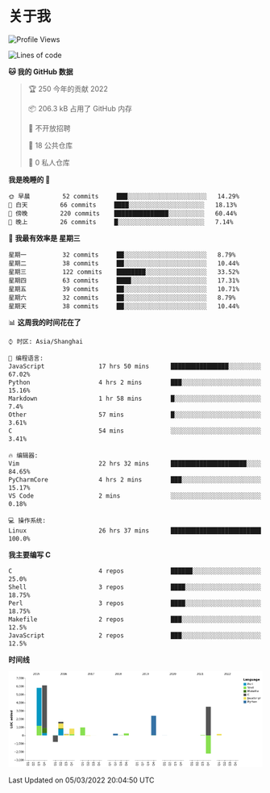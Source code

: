 # 关于我

<!--START_SECTION:waka-->
![Profile Views](http://img.shields.io/badge/%E4%B8%AA%E4%BA%BA%E5%B0%81%E9%9D%A2%E8%A7%82%E7%9C%8B%E6%AC%A1%E6%95%B0-22-blue)

![Lines of code](https://img.shields.io/badge/%E4%BB%8E%E3%80%8C%E4%BD%A0%E5%A5%BD%E4%B8%96%E7%95%8C%E3%80%8D%E6%88%91%E5%B7%B2%E7%BB%8F%E5%86%99%E4%BA%86-19%20Thousand%20%E8%A1%8C%E4%BB%A3%E7%A0%81-blue)

**🐱 我的 GitHub 数据** 

> 🏆 250 今年的贡献 2022
 > 
> 📦 206.3 kB 占用了 GitHub 内存 
 > 
> 🚫 不开放招聘
 > 
> 📜 18 公共仓库 
 > 
> 🔑 0 私人仓库  
 > 
**我是晚睡的 🦉** 

```text
🌞 早晨         52 commits     ███░░░░░░░░░░░░░░░░░░░░░░   14.29% 
🌆 白天         66 commits     ████░░░░░░░░░░░░░░░░░░░░░   18.13% 
🌃 傍晚         220 commits    ███████████████░░░░░░░░░░   60.44% 
🌙 晚上         26 commits     █░░░░░░░░░░░░░░░░░░░░░░░░   7.14%

```
📅 **我最有效率是 星期三** 

```text
星期一          32 commits     ██░░░░░░░░░░░░░░░░░░░░░░░   8.79% 
星期二          38 commits     ██░░░░░░░░░░░░░░░░░░░░░░░   10.44% 
星期三          122 commits    ████████░░░░░░░░░░░░░░░░░   33.52% 
星期四          63 commits     ████░░░░░░░░░░░░░░░░░░░░░   17.31% 
星期五          39 commits     ██░░░░░░░░░░░░░░░░░░░░░░░   10.71% 
星期六          32 commits     ██░░░░░░░░░░░░░░░░░░░░░░░   8.79% 
星期天          38 commits     ██░░░░░░░░░░░░░░░░░░░░░░░   10.44%

```


📊 **这周我的时间花在了** 

```text
⌚︎ 时区: Asia/Shanghai

💬 编程语言: 
JavaScript               17 hrs 50 mins      ████████████████░░░░░░░░░   67.02% 
Python                   4 hrs 2 mins        ███░░░░░░░░░░░░░░░░░░░░░░   15.16% 
Markdown                 1 hr 58 mins        █░░░░░░░░░░░░░░░░░░░░░░░░   7.4% 
Other                    57 mins             █░░░░░░░░░░░░░░░░░░░░░░░░   3.61% 
C                        54 mins             ░░░░░░░░░░░░░░░░░░░░░░░░░   3.41%

🔥 编辑器: 
Vim                      22 hrs 32 mins      █████████████████████░░░░   84.65% 
PyCharmCore              4 hrs 2 mins        ███░░░░░░░░░░░░░░░░░░░░░░   15.17% 
VS Code                  2 mins              ░░░░░░░░░░░░░░░░░░░░░░░░░   0.18%

💻 操作系统: 
Linux                    26 hrs 37 mins      █████████████████████████   100.0%

```

**我主要编写 C** 

```text
C                        4 repos             ██████░░░░░░░░░░░░░░░░░░░   25.0% 
Shell                    3 repos             ████░░░░░░░░░░░░░░░░░░░░░   18.75% 
Perl                     3 repos             ████░░░░░░░░░░░░░░░░░░░░░   18.75% 
Makefile                 2 repos             ███░░░░░░░░░░░░░░░░░░░░░░   12.5% 
JavaScript               2 repos             ███░░░░░░░░░░░░░░░░░░░░░░   12.5%

```


**时间线**

![Chart not found](https://raw.githubusercontent.com/Arondight/Arondight/master/charts/bar_graph.png) 


 Last Updated on 05/03/2022 20:04:50 UTC
<!--END_SECTION:waka-->
